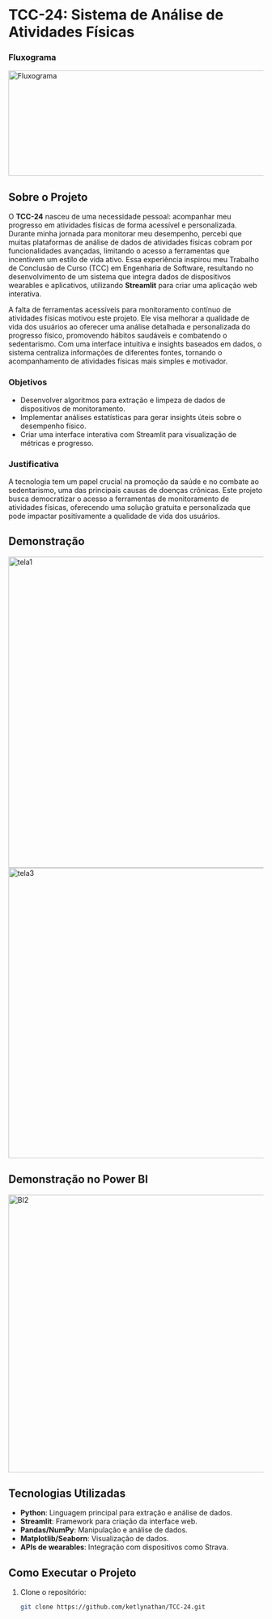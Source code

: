 # TCC-24: Sistema de Análise de Atividades Físicas
 ### Fluxograma 
<img width="891" height="208" alt="Fluxograma" src="https://github.com/user-attachments/assets/fe60d48a-ed3a-45d7-bf1f-e42a4930a7e3" />

## Sobre o Projeto

O **TCC-24** nasceu de uma necessidade pessoal: acompanhar meu progresso em atividades físicas de forma acessível e personalizada. Durante minha jornada para monitorar meu desempenho, percebi que muitas plataformas de análise de dados de atividades físicas cobram por funcionalidades avançadas, limitando o acesso a ferramentas que incentivem um estilo de vida ativo. Essa experiência inspirou meu Trabalho de Conclusão de Curso (TCC) em Engenharia de Software, resultando no desenvolvimento de um sistema que integra dados de dispositivos wearables e aplicativos, utilizando **Streamlit** para criar uma aplicação web interativa.

A falta de ferramentas acessíveis para monitoramento contínuo de atividades físicas motivou este projeto. Ele visa melhorar a qualidade de vida dos usuários ao oferecer uma análise detalhada e personalizada do progresso físico, promovendo hábitos saudáveis e combatendo o sedentarismo. Com uma interface intuitiva e insights baseados em dados, o sistema centraliza informações de diferentes fontes, tornando o acompanhamento de atividades físicas mais simples e motivador.

### Objetivos
- Desenvolver algoritmos para extração e limpeza de dados de dispositivos de monitoramento.
- Implementar análises estatísticas para gerar insights úteis sobre o desempenho físico.
- Criar uma interface interativa com Streamlit para visualização de métricas e progresso.

### Justificativa
A tecnologia tem um papel crucial na promoção da saúde e no combate ao sedentarismo, uma das principais causas de doenças crônicas. Este projeto busca democratizar o acesso a ferramentas de monitoramento de atividades físicas, oferecendo uma solução gratuita e personalizada que pode impactar positivamente a qualidade de vida dos usuários.

## Demonstração
<img width="776" height="615" alt="tela1" src="https://github.com/user-attachments/assets/a8b76609-a978-4137-992e-ca1f91e9e536" />


<img width="1234" height="574" alt="tela3" src="https://github.com/user-attachments/assets/9c7e3635-3653-464c-b894-d5f1b5f4b7f3" />

## Demonstração no Power BI

<img width="965" height="549" alt="BI2" src="https://github.com/user-attachments/assets/e009dd7e-80a1-41c7-89c9-cf4177e0d863" />

## Tecnologias Utilizadas
- **Python**: Linguagem principal para extração e análise de dados.
- **Streamlit**: Framework para criação da interface web.
- **Pandas/NumPy**: Manipulação e análise de dados.
- **Matplotlib/Seaborn**: Visualização de dados.
- **APIs de wearables**: Integração com dispositivos como Strava.

## Como Executar o Projeto
1. Clone o repositório:
   ```bash
   git clone https://github.com/ketlynathan/TCC-24.git
